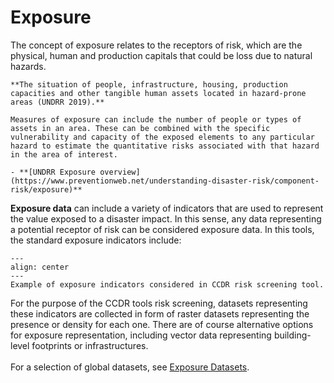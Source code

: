 # Exposure

The concept of exposure relates to the receptors of risk, which are the physical, human and production capitals that could be loss due to natural hazards.

```{seealso}
**The situation of people, infrastructure, housing, production capacities and other tangible human assets located in hazard-prone areas (UNDRR 2019).**

Measures of exposure can include the number of people or types of assets in an area. These can be combined with the specific vulnerability and capacity of the exposed elements to any particular hazard to estimate the quantitative risks associated with that hazard in the area of interest.

- **[UNDRR Exposure overview](https://www.preventionweb.net/understanding-disaster-risk/component-risk/exposure)**
```

**Exposure data** can include a variety of indicators that are used to represent the value exposed to a disaster impact. In this sense, any data representing a potential receptor of risk can be considered exposure data.
In this tools, the standard exposure indicators include:

```{figure} images/exp.png
---
align: center
---
Example of exposure indicators considered in CCDR risk screening tool.
```

For the purpose of the CCDR tools risk screening, datasets representing these indicators are collected in form of raster datasets representing the presence or density for each one. There are of course alternative options for exposure representation, including vector data representing building-level footprints or infrastructures.
<br><br>
For a selection of global datasets, see [Exposure Datasets](global-exposure.md).